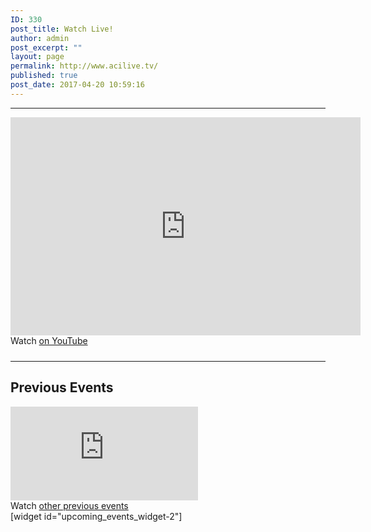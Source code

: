 ```yaml
---
ID: 330
post_title: Watch Live!
author: admin
post_excerpt: ""
layout: page
permalink: http://www.acilive.tv/
published: true
post_date: 2017-04-20 10:59:16
---
```

<hr />
<div id="watch-live">

<div class="embed-responsive embed-responsive-16by9">
<iframe width="560" height="349" src="https://www.youtube.com/embed/live_stream?channel=UCIQVsLx7MIwj5ZhswD3ff3Q" frameborder="0" allowfullscreen></iframe>
</div>
Watch
<a href="https://www.youtube.com/channel/UCIQVsLx7MIwj5ZhswD3ff3Q">on YouTube</a></div>

<div style="font-size: 11px; padding-top: 10px; width: 560px;"></div>
</div>
<div id="previous-events">

<hr />

<h2>Previous Events</h2>
<div class="embed-responsive embed-responsive-16by9"><iframe class="embed-responsive-item" src="https://www.youtube.com/embed/videoseries?list=PLxbYQbP8SEqZ6WDDlQJmHLRjmevsGy3rA" width="300" height="150" frameborder="0" allowfullscreen="allowfullscreen"></iframe>
</div>
Watch
<a href="https://www.youtube.com/channel/UCIQVsLx7MIwj5ZhswD3ff3Q">other previous events</a></div>
[widget id="upcoming_events_widget-2"]